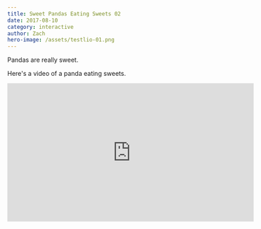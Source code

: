 ```yaml
---
title: Sweet Pandas Eating Sweets 02
date: 2017-08-10
category: interactive
author: Zach
hero-image: /assets/testlio-01.png
---
```


Pandas are really sweet.

Here's a video of a panda eating sweets.

<iframe width="560" height="315" src="https://www.youtube.com/embed/4n0xNbfJLR8" frameborder="0" allowfullscreen></iframe>